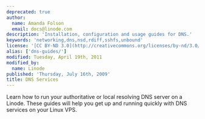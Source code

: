 ```yaml
---
deprecated: true
author:
  name: Amanda Folson
  email: docs@linode.com
description: 'Installation, configuration and usage guides for DNS.'
keywords: 'networking,dns,nsd,rdiff,sshfs,unbound'
license: '[CC BY-ND 3.0](http://creativecommons.org/licenses/by-nd/3.0/us/)'
alias: ['dns-guides/']
modified: Tuesday, April 19th, 2011
modified_by:
  name: Linode
published: 'Thursday, July 16th, 2009'
title: DNS Services
---
```


Learn how to run your authoritative or local resolving DNS server on a Linode. These guides will help you get up and running quickly with DNS services on your Linux VPS.
